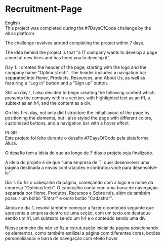 ﻿# Recruitment-Page
English <br>
This project was completed during the #7DaysOfCode challenge by the Alura platform.

The challenge revolves around completing the project within 7 days.

The idea behind the project is that "a IT company wants to develop a page aimed at new hires and has hired you to develop it".

Day 1. I created the header of the page, starting with the logo and the company name "OptimusTech". The header includes a navigation bar separated into Home, Products, Resources, and About Us, as well as featuring a "Log in" button and a "Sign up" button.

Still on day 1, I also decided to begin creating the following content which presents the company within a section, with highlighted text as an h1, a subtext as an h4, and the content as a div.

On this first day, not only did I structure the initial layout of the page by positioning the elements, but I also styled the page with different colors, customized buttons, and a navigation bar with a hover effect.

Pt-BR <br>
Este projeto foi feito durante o desafio #7DaysOfCode pela plataforma Alura.

O desafio tem a ideia de que ao longo de 7 dias o projeto seja finalizado.

A ideia do projeto é de que "uma empresa de TI quer desenvolver uma página destinada a novas contratações e contratou você para desenvolvê-la".

Dia 1. Eu fiz o cabeçalho da página, começando com a logo e o nome da empresa "OptimusTech". O cabeçalho conta com uma barra de navegação separada por Home, Produtos, Recursos e Sobre nós, além de também possuir um botão "Entrar" e outro botão "Cadastrar".

Ainda no dia 1, resolvi também começar a fazer o conteúdo seguinte que apresenta a empresa dentro de uma seção, com um texto em destaque sendo um h1, um subtexto sendo um h4 e o conteúdo sendo uma div.

Nesse primeiro dia não só fiz a estruturação inicial da página posicionando os elementos, como também estilizei a página com diferentes cores, botões personalizados e barra de navegação com efeito hover.
